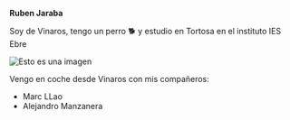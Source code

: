 **Ruben Jaraba**

Soy de Vinaros, tengo un perro 🐕 y estudio en Tortosa en el instituto IES Ebre

![Esto es una imagen](https://images.unsplash.com/photo-1634676503604-ae9ff22157ea?ixid=MnwxMjA3fDB8MHxwaG90by1wYWdlfHx8fGVufDB8fHx8&ixlib=rb-1.2.1&auto=format&fit=crop&w=987&q=80)

Vengo en coche desde Vinaros con mis compañeros:
- Marc LLao
- Alejandro Manzanera
